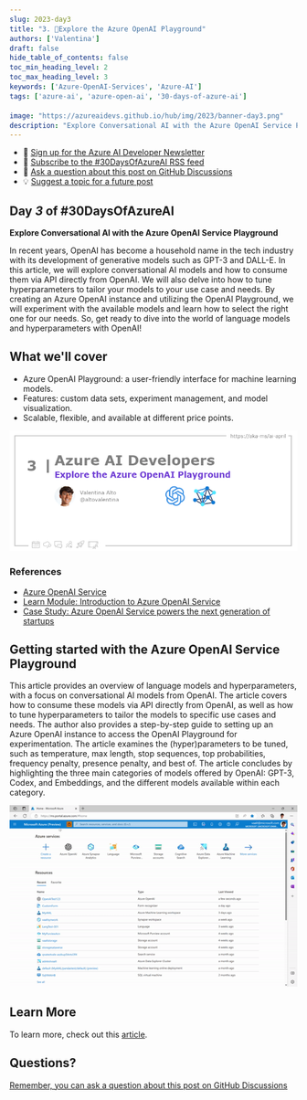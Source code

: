 ```yaml
---
slug: 2023-day3
title: "3. 🏁Explore the Azure OpenAI Playground"
authors: ['Valentina']
draft: false
hide_table_of_contents: false
toc_min_heading_level: 2
toc_max_heading_level: 3
keywords: ['Azure-OpenAI-Services', 'Azure-AI']
tags: ['azure-ai', 'azure-open-ai', '30-days-of-azure-ai']

image: "https://azureaidevs.github.io/hub/img/2023/banner-day3.png"
description: "Explore Conversational AI with the Azure OpenAI Service Playground https://azureaidevs.github.io/hub/blog/2023-day3 #30DaysOfAzureAI #AzureAiDevs #AI #OpenAI"
---
```


<head>

  <meta name="twitter:url" content="https://azureaidevs.github.io/hub/blog/2023-day3" />
  <meta name="twitter:title" content="Explore the Azure OpenAI Playground" />
  <meta name="twitter:description" content="Explore Conversational AI with the Azure OpenAI Service Playground https://azureaidevs.github.io/hub/blog/2023-day3 #30DaysOfAzureAI #AzureAiDevs #AI #OpenAI" />
  <meta name="twitter:image" content="https://azureaidevs.github.io/hub/img/2023/banner-day3.png" />
  <meta name="twitter:card" content="summary_large_image" />

  

  <link rel="canonical" href="https://medium.com/microsoftazure/azure-openai-playground-279f1f3da562"  />

</head>

- 📧 [Sign up for the Azure AI Developer Newsletter](https://aka.ms/azure-ai-dev-newsletter)
- 📰 [Subscribe to the #30DaysOfAzureAI RSS feed](https://azureaidevs.github.io/hub/blog/rss.xml)
- 📌 [Ask a question about this post on GitHub Discussions](https://github.com/AzureAiDevs/hub/discussions/categories/3-explore-the-azure-openai-playground)
- 💡 [Suggest a topic for a future post](https://github.com/AzureAiDevs/hub/discussions/categories/call-for-content)

## Day _3_ of #30DaysOfAzureAI

<!-- README
The following description is also used for the tweet. So it should be action oriented and grab attention 
If you update the description, please update the description: in the frontmatter as well.
-->

**Explore Conversational AI with the Azure OpenAI Service Playground**

<!-- README
The following is the intro to the post. It should be a short teaser for the post.
-->

In recent years, OpenAI has become a household name in the tech industry with its development of generative models such as GPT-3 and DALL-E. In this article, we will explore conversational AI models and how to consume them via API directly from OpenAI. We will also delve into how to tune hyperparameters to tailor your models to your use case and needs. By creating an Azure OpenAI instance and utilizing the OpenAI Playground, we will experiment with the available models and learn how to select the right one for our needs. So, get ready to dive into the world of language models and hyperparameters with OpenAI!

## What we'll cover

<!-- README
The following list is the main points of the post. There should be 3-4 main points.
 -->


- Azure OpenAI Playground: a user-friendly interface for machine learning models.
- Features: custom data sets, experiment management, and model visualization.
- Scalable, flexible, and available at different price points.

<!-- 
- Main point 1
- Main point 2
- Main point 3 
- Main point 4
-->

![Image banner for day 3](./../../../static/img/2023/banner-day3.png)

<!-- README
Add or update a list relevant references here. These could be links to other blog posts, Microsoft Learn Module, videos, or other resources.
-->


### References

- [Azure OpenAI Service](https://azure.microsoft.com/products/cognitive-services/openai-service?WT.mc_id=aiml-89446-dglover)
- [Learn Module: Introduction to Azure OpenAI Service](https://learn.microsoft.com/training/modules/explore-azure-openai?WT.mc_id=aiml-89446-dglover)
- [Case Study: Azure OpenAI Service powers the next generation of startups](https://startups.microsoft.com/blog/azure-openai-service-for-startups?WT.mc_id=aiml-89446-dglover)


<!-- README
The following is the body of the post. It should be an overview of the post that you are referencing.
See the Learn More section, if you supplied a canonical link, then will be displayed here.
-->


## Getting started with the Azure OpenAI Service Playground

This article provides an overview of language models and hyperparameters, with a focus on conversational AI models from OpenAI. The article covers how to consume these models via API directly from OpenAI, as well as how to tune hyperparameters to tailor the models to specific use cases and needs. The author also provides a step-by-step guide to setting up an Azure OpenAI instance to access the OpenAI Playground for experimentation. The article examines the (hyper)parameters to be tuned, such as temperature, max length, stop sequences, top probabilities, frequency penalty, presence penalty, and best of. The article concludes by highlighting the three main categories of models offered by OpenAI: GPT-3, Codex, and Embeddings, and the different models available within each category.

![](playground.gif)

## Learn More

To learn more, check out this [article](https://medium.com/microsoftazure/azure-openai-playground-279f1f3da562).


## Questions?

[Remember, you can ask a question about this post on GitHub Discussions](https://github.com/AzureAiDevs/Discussions/discussions/categories/3-explore-the-azure-openai-playground)